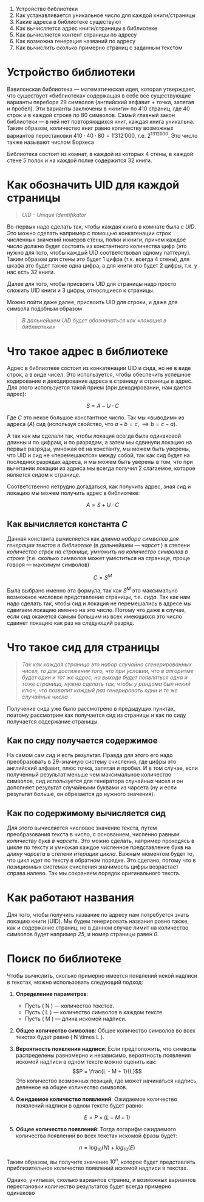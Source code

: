 1. Устройство библиотеки
2. Как устанавливается уникальное число для каждой книги/страницы
3. Какие адреса в библиотеке существуют
4. Как вычисляется адрес книги/страницы в библиотеке
5. Как вычисляется контент страницы по адресу
6. Как возможна генерация названий по адресу
7. Как вычислить сколько примерно страниц с заданным текстом

# Устройство библиотеки
Вавилонская библиотека — математическая идея, которая утверждает, что существует «библиотека» содержащая в себе все существующие варианты перебора 29 символов (английский алфавит + точка, запятая и пробел). Эти варианты заключены в «книги» по 410 страниц, где 40 строк и в каждой строке по 80 символов. Самый главный закон библиотеки — в ней нет повторяющихся книг, каждая книга уникальна. Таким образом, количество книг равно количеству возможных вариантов перестановки $410 \cdot 40 \cdot 80 = 1'312'000$, т.е. $2^{1312000}$. Это число также называют числом Борхеса

Библиотека состоит из комнат, в каждой из которых 4 стены, в каждой стене 5 полок и на каждой полке содержится 32 книги.

# Как обозначить UID для каждой страницы
> *UID - Unique Identifikator*

Во-первых надо сделать так, чтобы каждая книга в комнате была с *UID*. Это можно сделать например с помощью конкатенации строк численных значений номеров стены, полки и книги, причем каждое число должно будет состоять из константного количества цифр (это нужно для того, чтобы каждый UID соответствовал одному паттерну). Таким образом для стены это будет 1 цифра (т.к. всегда 4 стены), для шкафа это будет также одна цифра, а для книги это будет 2 цифры, т.к. у нас есть 32 книги.

Далее для того, чтобы присвоить UID для страницы надо просто сложить UID книги и 3 цифры, относящиеся к страницы.

Можно пойти даже далее, присвоить UID для строки, и даже для символа подобным образом

> *В дальнейшем UID будет обозначаться как «локация в библиотеке»*
# Что такое адрес в библиотеке
Адрес в библиотеке состоит из конкатенации UID и сида, но не в виде строк, а в виде чисел. Это используется, чтобы обеспечить успешное кодирование и декодирование адреса в страницу и страницы в адрес. Для этого используется такой прием (при декодировании, нам дается адрес):

$$S = A - U \cdot C$$

Где *C* это некое большое константное число. Так мы «выводим» из адреса (*A*) сид (используя свойство, что $a + b = c, \implies b = c - a$).

А так как мы сделали так, чтобы локация всегда была одинаковой длинны и по цифрам, и по разрядам, а затем мы сдвинули локацию на первые разряды, умножая её на константу, мы можем быть уверены, что UID и сид не «перемешаются» между собой, так как сид будет на последних разрядах адреса, и мы можем быть уверены в том, что при вычитании локации из адреса мы всегда получил 2 слагаемое, которое является сидом к странице.

Соответственно нетрудно догадаться, как получить адрес, зная сид и локацию мы можем получить адрес в библиотеке:

$$A = S + U \cdot C$$

## Как вычисляется константа *C*

Данная константа вычисляется как *длинна набора символов для генерации текстов в библиотеке* (в дальнейшем — *чарсет* ) в степени *количество строк на странице, умножить на количество символов в строке* (т.е. сколько символов может уместиться на странице, проще говоря — максимум символов)

$$C = S^{M}$$

Была выбрано именно эта формула, так как $S^M$ это максимально возможное числовое представление страницы, т.е. *сида*. Так как нам надо сделать так, чтобы сид и локация не перемешались в адресе мы сдвигаем локацию именно на это число. Потому что даже в случае, если сид окажется самым большим из всех имеющихся это число сдвинет локацию как раз на следующий разряд.
# Что такое сид для страницы

> *Так как каждая страница это набор случайно сгенерированных чисел, то для достижения того, что при условии, что в алгоритме будет один и тот же адрес, на выходе будет появляться одна и таже страница, нужно сделать так, чтобы у рандома был некий ключ, что позволит каждый раз генерировать одни и те же случайные числа*

Получение сида уже было рассмотрено в предыдущих пунктах, поэтому рассмотрим как получается сид из страницы и как по сиду получается содержание страницы.

## Как по сиду получается содержимое
На самом сам *сид* и есть результат. Правда для этого его надо преобразовать в 29-значную систему счисления, где цифры это английский алфавит, плюс точка, запятая и пробел. И в том случае, если полученный результат меньше чем максимальное количество символов, сид используется для генератора случайных чисел и он дополняет результат случайными буквами из чарсета (ну и если результат больше, он обрезается до нужного значения).
## Как по содержимому вычисляется сид
Для этого вычисляется числовое значение текста, путем преобразования текста в число, с основанием, численно равным *количеству букв в чарсете*. Это можно сделать, например проходясь в цикле по тексту и умножая каждое численное представление букв на *длину чарсета* в степени *итерации цикла*. Важным моментом будет то, что цикл идет по тексту в обратном порядке. Это сделано, потому что в *позиционных* системах счисления значимость цифры возрастает справа налево. Так мы сохраняем порядок оригинального текста.

# Как работают названия

Для того, чтобы получить название по адресу нам потребуется знать локацию книги (UID). Мы будем генерировать названия ровно также, как и содержание страниц, но в данном случае лимит на количество символов будет например *25*, и номер страницы равен *0*.

# Поиск по библиотеке
Чтобы вычислить, сколько примерно имеется появлений некой надписи в текстах, можно использовать следующий подход:

1. **Определение параметров**:
   - Пусть \( N \) — количество текстов.
   - Пусть \( L \) — количество символов в каждом тексте.
   - Пусть \( M \) — длина искомой надписи.

2. **Общее количество символов**:
   Общее количество символов во всех текстах будет равно \( N \times L \).

3. **Вероятность появления надписи**:
   Если предположить, что символы распределены равномерно и независимо, вероятность появления искомой надписи в одном тексте можно оценить как:
   $$P = \frac{L - M + 1}{L}$$
   Это количество возможных позиций, где может начинаться надпись, деленное на общее количество символов.

4. **Ожидаемое количество появлений**:
   Ожидаемое количество появлений надписи в одном тексте будет равно:
   
   $$E = P \times (L - M + 1)$$

5. **Общее количество появлений**:
   Тогда логарифм ожидаемого количества появлений во всех текстах искомой фразы будет:
   
   $$n = \log_{10}(N) + log_{10}(E)$$

Таким образом, вы получите значение $10^n$, которое будет представлять приблизительное количество появлений искомой надписи в текстах.

Однако, учитывая, сколько вариантов страниц, и возможных вариантов перестановки количество результатов будет всегда примерно одинаково